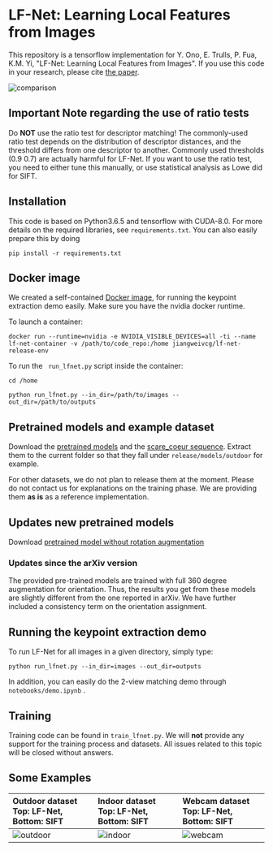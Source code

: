# LF-Net: Learning Local Features from Images

This repository is a tensorflow implementation  for Y.  Ono, E. Trulls, P. Fua,
K.M. Yi, "LF-Net: Learning Local Features from Images". If you use this code in
your research, please cite [the paper](https://arxiv.org/abs/1805.09662). 


![comparison](/teasers/teasers.png)

## Important Note regarding the use of ratio tests

Do **NOT** use the ratio test for descriptor matching! The commonly-used ratio 
test depends on the distribution of descriptor distances, and the threshold 
differs from one descriptor to another. Commonly used thresholds (0.9 0.7) are
actually harmful for LF-Net. If you want to use the ratio test, you need to 
either tune this manually, or use statistical analysis as Lowe did for SIFT.

## Installation

This code is based on Python3.6.5 and tensorflow with CUDA-8.0. For more details on
the required  libraries, see  `requirements.txt`. You  can also  easily prepare
this by doing

```
pip install -r requirements.txt
```

## Docker image

We created a self-contained [Docker image](https://hub.docker.com/r/jiangweivcg/lf-net-release-env), for running the keypoint extraction demo easily. Make sure you have the nvidia docker runtime.

To launch a container:

`docker run --runtime=nvidia -e NVIDIA_VISIBLE_DEVICES=all -ti --name lf-net-container -v /path/to/code_repo:/home jiangweivcg/lf-net-release-env`

To run the ` run_lfnet.py` script inside the container:

`cd /home`

`python run_lfnet.py --in_dir=/path/to/images --out_dir=/path/to/outputs`


## Pretrained models and example dataset

Download                             the                            [pretrained
models](https://www.cs.ubc.ca/research/kmyi_data/files/2018/lf-net/pretrained.tar.gz) and
the                                                                [scare_coeur
sequence](https://www.cs.ubc.ca/research/kmyi_data/files/2018/lf-net/sacre_coeur.tar.gz). Extract
them to the current folder so that they fall under `release/models/outdoor` for
example.

For other datasets, we do not plan to release them at the moment. Please do not
contact us for  explanations on the training phase. We  are providing them **as
is** as a reference implementation.

## Updates new pretrained models
Download [pretrained model without rotation augmentation ](https://www.cs.ubc.ca/research/kmyi_data/files/2018/lf-net/lfnet-norotaug.tar.gz)

### Updates since the arXiv version

The provided pre-trained  models are trained with full  360 degree augmentation
for  orientation. Thus,  the results  you get  from these  models are  slightly
different  from  the  one  reported  in  arXiv.  We  have  further  included  a
consistency term on the orientation assignment.

## Running the keypoint extraction demo

To run LF-Net for all images in a given directory, simply type:

```
python run_lfnet.py --in_dir=images --out_dir=outputs
```

In addition, you can easily do the 2-view matching demo through
`notebooks/demo.ipynb` .

## Training

Training code can be found in `train_lfnet.py`. We will **not** provide any
support for the training process and datasets. All issues related to this topic
will be closed without answers.


## Some Examples

| Outdoor dataset</br> Top: LF-Net, Bottom: SIFT | Indoor dataset </br>Top: LF-Net, Bottom: SIFT | Webcam dataset</br>Top: LF-Net, Bottom: SIFT |
|:---------|:--------------------|:----------------|
| ![outdoor](/teasers/sfm_ours_sift.gif)     | ![indoor](/teasers/scannet_ours_sift.gif) | ![webcam](/teasers/webcam_ours_sift.gif) |
